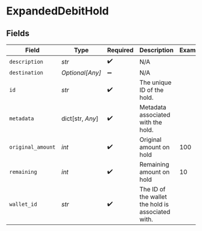 # ExpandedDebitHold


## Fields

| Field                                             | Type                                              | Required                                          | Description                                       | Example                                           |
| ------------------------------------------------- | ------------------------------------------------- | ------------------------------------------------- | ------------------------------------------------- | ------------------------------------------------- |
| `description`                                     | *str*                                             | :heavy_check_mark:                                | N/A                                               |                                                   |
| `destination`                                     | *Optional[Any]*                                   | :heavy_minus_sign:                                | N/A                                               |                                                   |
| `id`                                              | *str*                                             | :heavy_check_mark:                                | The unique ID of the hold.                        |                                                   |
| `metadata`                                        | dict[str, *Any*]                                  | :heavy_check_mark:                                | Metadata associated with the hold.                |                                                   |
| `original_amount`                                 | *int*                                             | :heavy_check_mark:                                | Original amount on hold                           | 100                                               |
| `remaining`                                       | *int*                                             | :heavy_check_mark:                                | Remaining amount on hold                          | 10                                                |
| `wallet_id`                                       | *str*                                             | :heavy_check_mark:                                | The ID of the wallet the hold is associated with. |                                                   |